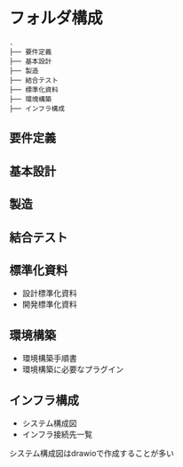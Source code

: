 # フォルダ構成

```
.
├── 要件定義
├── 基本設計
├── 製造
├── 結合テスト
├── 標準化資料
├── 環境構築
├── インフラ構成

```

## 要件定義

## 基本設計

## 製造

## 結合テスト

## 標準化資料
- 設計標準化資料
- 開発標準化資料

## 環境構築
- 環境構築手順書
- 環境構築に必要なプラグイン

## インフラ構成
- システム構成図
- インフラ接続先一覧

システム構成図はdrawioで作成することが多い
